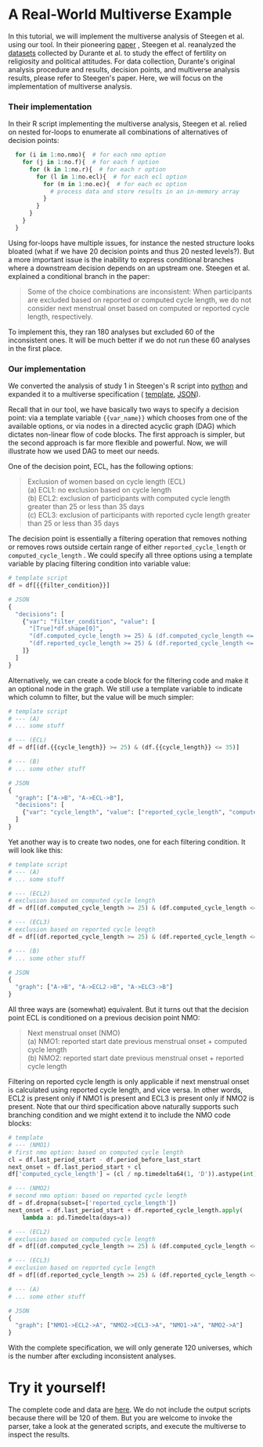 # A Real-World Multiverse Example

In this tutorial, we will implement the multiverse analysis of Steegen et al.
using our tool. In their pioneering [paper](
https://journals.sagepub.com/doi/full/10.1177/1745691616658637
) , Steegen et al. reanalyzed the [datasets](https://osf.io/zj68b/)
collected by Durante et al. to study the effect of fertility on religiosity
and political attitudes. For data collection, Durante's original analysis
procedure and results, decision points, and multiverse analysis
results, please refer to Steegen's paper. Here, we will focus on the
implementation of multiverse analysis.

### Their implementation

In their R script implementing the multiverse analysis, Steegen et al. relied
on nested for-loops to enumerate all combinations of alternatives of decision
points:

```r
  for (i in 1:no.nmo){  # for each nmo option
    for (j in 1:no.f){  # for each f option
      for (k in 1:no.r){  # for each r option
        for (l in 1:no.ecl){  # for each ecl option
          for (m in 1:no.ec){  # for each ec option
            # process data and store results in an in-memory array
          }
        }
      }
    }
  }
```
Using for-loops have multiple issues, for instance the nested structure looks
bloated (what if we have 20 decision points and thus 20 nested levels?).
But a more important issue is the inability to express
conditional branches where a downstream decision depends on an upstream one.
Steegen et al. explained a conditional branch in the paper:

> Some of the choice combinations are inconsistent: When participants are
> excluded based on reported or computed cycle
> length, we do not consider next menstrual onset based on
> computed or reported cycle length, respectively. 

To implement this, they ran 180 analyses but excluded 60 of the inconsistent
ones. It will be much better if we do not run these 60 analyses in the first
place.

### Our implementation

We converted the analysis of study 1 in Steegen's R script into
[python](https://github.com/uwdata/multiverse-spec/blob/master/example/fertility/script.py)
and expanded it to a multiverse specification (
[template](https://github.com/uwdata/multiverse-spec/blob/master/example/fertility/script_annotated.py),
[JSON](https://github.com/uwdata/multiverse-spec/blob/master/example/fertility/spec.json)).

Recall that in our tool, we have basically 
two ways to specify a decision point: via a template variable `{{var_name}}`
which chooses from one of the available options, or via nodes in
a directed acyclic graph (DAG) which dictates non-linear flow of code blocks.
The first approach is simpler, but the second approach is far more flexible 
and powerful. Now, we will illustrate how we used DAG to meet our needs.

One of the decision point, ECL, has the following options:

> Exclusion of women based on cycle length (ECL)  
> (a) ECL1: no exclusion based on cycle length  
> (b) ECL2: exclusion of participants with computed cycle
length greater than 25 or less than 35 days  
> (c) ECL3: exclusion of participants with reported cycle
length greater than 25 or less than 35 days

The decision point is essentially a filtering operation that removes nothing
or removes rows outside certain range of either `reported_cycle_length` or
`computed_cycle_length` . We could specify all three options using a template
variable by placing filtering condition into variable value:

``` python
# template script
df = df[{{filter_condition}}]

# JSON
{
  "decisions": [
    {"var": "filter_condition", "value": [
      "[True]*df.shape[0]",
      "(df.computed_cycle_length >= 25) & (df.computed_cycle_length <= 35)",
      "(df.reported_cycle_length >= 25) & (df.reported_cycle_length <= 35)"
    ]}
  ]
}
```
Alternatively, we can create a code block for the filtering code and make it
an optional node in the graph. We still use a template variable to indicate
which column to filter, but the value will be much simpler:

```python
# template script
# --- (A)
# ... some stuff

# --- (ECL)
df = df[(df.{{cycle_length}} >= 25) & (df.{{cycle_length}} <= 35)]

# --- (B)
# ... some other stuff

# JSON
{
  "graph": ["A->B", "A->ECL->B"],
  "decisions": [
    {"var": "cycle_length", "value": ["reported_cycle_length", "computed_cycle_length"]}
  ]
}
```

Yet another way is to create two nodes, one for each filtering condition. It
will look like this:

```python
# template script
# --- (A)
# ... some stuff

# --- (ECL2)
# exclusion based on computed cycle length
df = df[(df.computed_cycle_length >= 25) & (df.computed_cycle_length <= 35)]

# --- (ECL3)
# exclusion based on reported cycle length
df = df[(df.reported_cycle_length >= 25) & (df.reported_cycle_length <= 35)]

# --- (B)
# ... some other stuff

# JSON
{
  "graph": ["A->B", "A->ECL2->B", "A->ELC3->B"]
}
```
All three ways are (somewhat) equivalent. But it turns out that the decision
point ECL is conditioned on a previous decision point NMO:

> Next menstrual onset (NMO)  
> (a) NMO1: reported start date previous menstrual onset +
computed cycle length  
> (b) NMO2: reported start date previous menstrual onset +
reported cycle length

Filtering on reported cycle length is only applicable if next menstrual onset
is calculated using reported cycle length, and vice versa. In other words, ECL2
is present only if NMO1 is present and ECL3 is present only if NMO2 is present.
Note that our third specification above naturally supports such branching
condition and we might extend it to include the NMO code blocks:

```python
# template
# --- (NMO1)
# first nmo option: based on computed cycle length
cl = df.last_period_start - df.period_before_last_start
next_onset = df.last_period_start + cl
df['computed_cycle_length'] = (cl / np.timedelta64(1, 'D')).astype(int)

# --- (NMO2)
# second nmo option: based on reported cycle length
df = df.dropna(subset=['reported_cycle_length'])
next_onset = df.last_period_start + df.reported_cycle_length.apply(
    lambda a: pd.Timedelta(days=a))

# --- (ECL2)
# exclusion based on computed cycle length
df = df[(df.computed_cycle_length >= 25) & (df.computed_cycle_length <= 35)]

# --- (ECL3)
# exclusion based on reported cycle length
df = df[(df.reported_cycle_length >= 25) & (df.reported_cycle_length <= 35)]

# --- (A)
# ... some other stuff

# JSON
{
  "graph": ["NMO1->ECL2->A", "NMO2->ECL3->A", "NMO1->A", "NMO2->A"]
}
```

With the complete specification, we will only generate 120 universes, which is 
the number after excluding inconsistent analyses.

# Try it yourself!

The complete code and data are [here](
https://github.com/uwdata/multiverse-spec/tree/master/example/fertility).
We do not include the output scripts because there will be 120 of them. But
you are welcome to invoke the parser, take a look at the generated scripts, 
and execute the multiverse to inspect the results.
